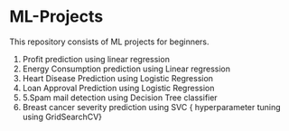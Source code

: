 # ML-Projects
This repository  consists of ML projects for beginners.
1. Profit prediction using linear regression
2. Energy Consumption prediction using Linear regression
3. Heart Disease Prediction using Logistic Regression
4. Loan Approval Prediction using Logistic Regression
5. 5.Spam mail detection using Decision Tree classifier
6. Breast cancer severity prediction using SVC { hyperparameter tuning using GridSearchCV}
